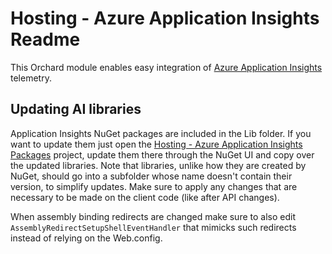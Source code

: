 # Hosting - Azure Application Insights Readme



This Orchard module enables easy integration of [Azure Application Insights](http://azure.microsoft.com/en-us/documentation/articles/app-insights-start-monitoring-app-health-usage/) telemetry.


## Updating AI libraries

Application Insights NuGet packages are included in the Lib folder. If you want to update them just open the [Hosting - Azure Application Insights Packages](https://bitbucket.org/Lombiq/hosting-azure-application-insights-packages) project, update them there through the NuGet UI and copy over the updated libraries. Note that libraries, unlike how they are created by NuGet, should go into a subfolder whose name doesn't contain their version, to simplify updates. Make sure to apply any changes that are necessary to be made on the client code (like after API changes).

When assembly binding redirects are changed make sure to also edit `AssemblyRedirectSetupShellEventHandler` that mimicks such redirects instead of relying on the Web.config.